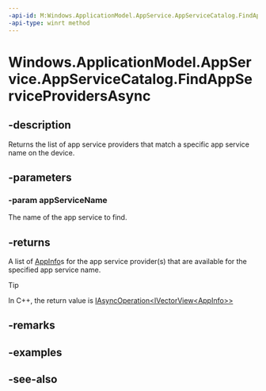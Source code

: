 ```yaml
---
-api-id: M:Windows.ApplicationModel.AppService.AppServiceCatalog.FindAppServiceProvidersAsync(System.String)
-api-type: winrt method
---
```


<!-- Method syntax
public Windows.Foundation.IAsyncOperation<Windows.Foundation.Collections.IVectorView<Windows.ApplicationModel.AppInfo>> FindAppServiceProvidersAsync(System.String appServiceName)
-->

# Windows.ApplicationModel.AppService.AppServiceCatalog.FindAppServiceProvidersAsync

## -description
Returns the list of app service providers that match a specific app service name on the device.

## -parameters
### -param appServiceName
The name of the app service to find.

## -returns
A list of [AppInfo](../windows.applicationmodel/appinfo.md)s for the app service provider(s) that are available for the specified app service name.

> [!TIP]
> In C++, the return value is [IAsyncOperation&lt;IVectorView&lt;AppInfo&gt;&gt;](../windows.foundation/iasyncoperation_1.md)

## -remarks

## -examples

## -see-also
